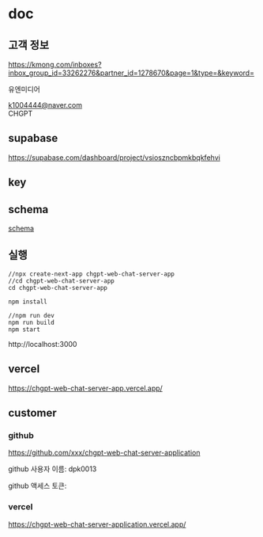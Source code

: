 # doc

## 고객 정보

https://kmong.com/inboxes?inbox_group_id=33262276&partner_id=1278670&page=1&type=&keyword=

유엔미디어

k1004444@naver.com  
CHGPT 

## supabase

https://supabase.com/dashboard/project/vsioszncbpmkbqkfehvi

## key

## schema

[schema](schema)

## 실행

```
//npx create-next-app chgpt-web-chat-server-app
//cd chgpt-web-chat-server-app
cd chgpt-web-chat-server-app
```

```
npm install
```

```
//npm run dev
npm run build
npm start
```

http://localhost:3000

## vercel

https://chgpt-web-chat-server-app.vercel.app/

## customer

### github

https://github.com/xxx/chgpt-web-chat-server-application

github 사용자 이름: dpk0013

github 액세스 토큰: 

### vercel

https://chgpt-web-chat-server-application.vercel.app/
